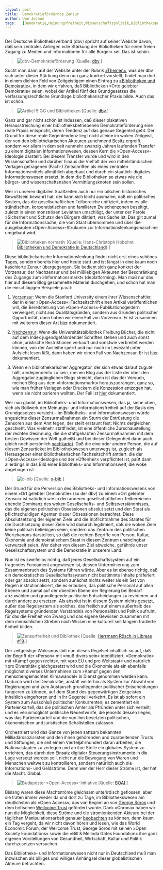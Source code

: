 ```yaml
---
layout:	post
title:	Demokratiefördernde Zensur
author:	Uwe Jochum
tags:   [Demokratie,Meinungsfreiheit,Wissenschaftspolitik,Bibliothekspolitik]
---
```


<img src="http://vg07.met.vgwort.de/na/3dda9c47b8cf42c1bf6e66c8ab4d5204" width="1" height="1" alt="">	

Der Deutsche Bibliotheksverband (dbv) spricht auf seiner Website
davon, daß sein zentrales Anliegen »die Stärkung der Bibliotheken
für einen freien Zugang zu Medien und Informationen für alle
Bürger« sei. Das ist schön.

> ![dbv-Demokratieförderung](/5artikel/material/dbv-website-staerkung-demokratie-screenshot-2022-03-03-16.png
> "Stärkung der Bibliotheken") [Quelle: [dbv](https://www.bibliotheksverband.de).]

Sucht man dann auf der Website unter der Rubrik
[»Themen«](https://www.bibliotheksverband.de/themen), was der dbv
sich unter dieser Stärkung denn nun ganz konkret vorstellt,
findet man dort in einem dichten Feld von Zeitgeistigem einen
Eintrag zu [»Bibliotheken und
Demokratie«](https://www.bibliotheksverband.de/bibliotheken-und-demokratie),
in dem wir erfahren, daß Bibliotheken »Orte gelebter Demokratie«
seien, wobei der Artikel fünf des Grundgesetzes die
verfassungsrechtliche Grundlage bibliothekarischer Praxis
bilde. Auch das ist schön.

> ![Artikel 5 GG und
> Bibliotheken](/5artikel/material/dbv-website-demokratie.png
> "Artikel 5 GG und Bibliotheken") [Quelle:
> [dbv](https://www.bibliotheksverband.de/bibliotheken-und-demokratie).]

Ganz und gar nicht schön ist indessen, daß dieser plakativen
Herausstreichung einer bibliotheksbetriebenen Demokratieförderung
eine reale Praxis entspricht, deren Tendenz auf das genaue
Gegenteil geht. Der Grund für diese reale Gegentendenz liegt
nicht alleine im woken Zeitgeist, der von den bibliothekarischen
Akteuren zunehmend Besitz ergreift, sondern vor allem in dem seit
nunmehr zwanzig Jahren laufenden Transfer zu einem digitalen
Informationswesen, dessen Kern die »Open-Access«-Ideologie
darstellt. Bei diesem Transfer wurde und wird in den
Wissenschaften und darüber hinaus die Vielfalt der von
mittelständischen Verlagen getragenen (Fach-) Zeitschriften als
eines zentralen Informationsmittels allmählich abgebaut und durch
ein staatlich-digitales Informationswesen ersetzt, in dem die
Bibliotheken so etwas wie die bürger- und wissenschaftsnahen
Vermittlungsknoten sein sollen.

Wer in unseren digitalen Spaßzeiten auch nur ein bißchen
historisches Bewußtsein bewahrt hat, der kann sich leicht
ausmalen, daß ein politisches System, das die gesellschaftlichen
Teilbereiche unifiziert, indem es alle ständischen,
korporatistischen und familiären Zwischenzonen beseitigt,
zuletzt in einen monströsen Leviathan umschlägt, der unter der
Parole »Sicherheit und Schutz« den Bürgern diktiert, was Sache
ist. Das gilt zumal für die Informationssache, die vom Staat
übernommen und über die ausgebauten »Open-Access«-Strukuren zur
Informationslenkungsmaschine umgebaut wird.

> ![Bibliotheken normativ](/5artikel/material/hobohm-bibliotheken-demokratie-screenshot-2022-03-05-14.png
> "Bibliotheken normativ") [Quelle:
> Hans-Christoph Hobohm: [Bibliotheken und Demokratie in Deutschland](https://doi.org/10.5282/o-bib/2019H4S7-24)).]

Diese bibliothekarische Informationslenkung findet nicht erst
eines schönes Tages, sondern bereits hier und heute statt und ist
längst in eine kaum noch kaschierte Zensur übergegangen. Sie
bedient sich ganz konkret der Vorzensur, der Nachzensur und bei
mißliebigen Akteuren der Beschränkung des Zugangs zum
»Informationsmarkt« (deplatforming). Man muß nur das hier auf
diesem Blog gesammelte Material durchgehen, und schon hat man die
einschlägigen Beispiele parat:

1. [Vorzensur](https://de.wikipedia.org/wiki/Zensur_(Informationskontrolle)#Unterscheidungen):
   Wenn die Stanford University einem ihrer Wissenschaftler, der
   in einer »Open-Access«-Fachzeitschrift einen Artikel
   veröffentlichen will, die Bereitstellung von
   »Open-Access«-Publikationsgeldern verweigert, nicht aus
   Qualitätsgründen, sondern aus Gründen politischer
   Opportunität, dann haben wir einen Fall von Vorzensur. Er ist
   zusammen mit weiterem dieser Art
   [hier](https://uwejochum.github.io/5artikel/2021/01/25/es-geht-zu-ende/)
   dokumentiert.
   
2. [Nachzensur](https://de.wikipedia.org/wiki/Zensur_(Informationskontrolle)#Unterscheidungen):
   Wenn die Universitätsbibliothek Freiburg Bücher, die nicht auf
   dem Index jugendgefährdender Schriften stehen und auch sonst
   ohne juristische Restriktionen verkauft und sonstwie
   verbreitet werden können, von der Ausleihe sperrt und nur noch
   im Lesezahl unter Aufsicht lesen läßt, dann haben wir einen
   Fall von Nachzensur. Er ist
   [hier](https://uwejochum.github.io/5artikel/2021/04/25/betreutes-lesen-freiburg/)
   dokumentiert.
   
3. Wenn ein bibliothekarischer Aggregator, der sich etwas darauf
   zugute hält, »independent« zu sein, meinen Blog aus der Liste
   der über den Aggregator zugänglichen Blogs streicht, dann ist
   das der Versuch, meinen Blog aus dem »Informationsmarkt«
   herauszudrängen, ganz so, wie man früher Verlagen oder
   Druckern die Konzession entzogen hat, wenn sie nicht parieren
   wollten. Der Fall ist
   [hier](https://uwejochum.github.io/5artikel/2022/02/04/logik-lage/)
   dokumentiert.
   
Wer nun glaubt, im Bibliotheks- und Informationswesen, das ja,
siehe oben, sich als Bollwerk der Meinungs- und
Informationsfreiheit auf der Basis des Grundgesetzes versteht –
im Bibliotheks- und Informationswesen würde angesichts dieser
Zensurmaßnahmen ein Sturm der Entrüstung die Zensoren aus dem Amt
fegen, der stellt erstaunt fest: Nichts dergleichen
geschieht. Was vielmehr stattfindet, ist eine öffentliche
Zurschaustellung der rechten Gesinnung, die die stattgehabten
Zensurmaßnahmen mit dem besten Gewissen der Welt gutheißt und bei
dieser Gelegenheit dann auch gleich noch persönlich
[nachkartet](https://uwejochum.github.io/5artikel/2022/02/10/logik-lage-02/). Daß
die eine oder andere Person, die auf diesem Zensurticket im
Bibliothekswesen unterwegs ist, zugleich als Herausgeber einer
bibliothekarischen Fachzeitschrift amtiert, die der
»Open-Access«-Ideologie und der »Offenheit« verpflichtet ist,
paßt dann allerdings in das Bild einer Bibliotheks- und
Informationswelt, die woke abgebogen ist.

> ![o-bib](/5artikel/material/o-bib-herausgeber-screenshot-2022-03-05-15.png
> "o-bib") [Quelle:
> [o-bib](https://www.o-bib.de/bib/about/editorialTeam).]

Der Grund für die Perversion des Bibliotheks- und
Informationswesens von einem »Ort gelebter Demokratie« (so der
dbv) zu einem »Ort gelebter Zensur« ist natürlich wie in den
anderen gesellschaftlichen Teilbereichen ebendie Dominanz des
woken Gesellschafts- und Selbstverständnisses, das die eigenen
politischen Obsessionen absolut setzt und den Staat als
pflichtschuldigen Agenten dieser Obsessionen betrachtet.  Diese
Absolutsetzung der eigenen Ziele und die Inpflichtnahme des
Staates für die Durchsetzung dieser Ziele wird dadurch
legitimiert, daß die woken Ziele keine politisch beliebigen
seien, sondern das Zentrum des politischen Wertekanons
darstellten, so daß die rechten Begriffe von Person, Kultur,
Ökonomie und demokratischem Staat in diesem Zentrum unabdingbar
verwurzelt seien. Wer daher von diesem Ziel abweiche, gefährde
unser Gesellschaftssystem und die Demokratie in unserem Land.

Nun ist es zweifellos richtig, daß jedes Gesellschaftssystem auf
ein tragendes Fundament angewiesen ist, dessen Unterminierung zum
Zusammenbruch des Systems führen würde. Aber es ist ebenso
richtig, daß ein demokratisches Gesellschaftssystem nicht
bestimmte Inhalte präferiert oder gar absolut setzt, sondern
zunächst nichts weiter als ein Set von Regeln
institutionalisiert, die es erlauben, das politische Personal auf
allen Ebenen und zumal auf der obersten Ebene der Regierung bei
Bedarf abzuwählen und grundlegende politische Entscheidungen zu
revidieren und durch andere zu ersetzen. Als absolut ist in
diesem System nichts gesetzt, außer das Regelsystem als solches,
das freilich auf einem außerhalb des Regelsystems gründenden
Verständnis von Personalität und Politik aufruht, für das die
Freiheit von Zwang und das eigene Gewissen zusammen mit dem
menschlichen Streben nach Wissen eine kulturell seit langem
tradierte Einheit bilden.

> ![Zensurfreiheit und Bibliothek](/5artikel/material/roesch-zensur-bibliotheken-screenshot-2022-03-05-15.png
> "Zensurfreiheit und Bibliothek") [Quelle:
> [Herrmann Rösch in Libreas #19](https://edoc.hu-berlin.de/bitstream/handle/18452/9641/roesch.pdf?sequence=1).]

Der zeitgeistige Wokismus lädt nun dieses Regelset inhaltlich so
auf, daß der Begriff der »Person« mit »muß divers sein«
identifiziert, »Demokratie« mit »Kampf gegen rechts«, mit »pro EU
und pro Weltstaat« und natürlich »pro Diversität« gleichgesetzt
wird und die Ökonomie als ein ebenfalls möglichst diverses
Unternehmen zum »Kampf gegen den menschengemachten Klimawandel«
in Dienst genommen werden kann. Dadurch wird die Demokratie,
anstatt weiterhin als System zur Abwahl von Regierungen und zum
Austausch grundlegender politischer Entscheidungen fungieren zu
können, auf dem Stand des gegenwärtigen Zeitgeistes inhaltlich
eingefroren und in ihr Gegenteil verkehrt. Es ist ab sofort ein
System zum Ausschluß politischer Konkurrenten; es zementiert ein
Parteienkartell, das die politischen Ämter als Pfründen unter
sich verteilt; und es verunmöglicht politische Neuentwürfe, die
jenseits dessen liegen, was das Parteienkartell und die von ihm
besetzten politischen, ökonomischen und juristischen
Schaltstellen zulassen.

Orchestriert wird das Ganze von jenen sattsam bekannten
Milliadärssozialisten und den ihnen gehörenden und zuarbeitenden
Trusts und Stiftungen, die seit einem Vierteljahrhundert daran
arbeiten, die Nationalstaaten zu zerlegen und an ihre Stelle ein
globales System zu errichten, das durch den Einsatz digitaler
Steuerungsinstrumente in die Lage versetzt werden soll, nicht nur
die Bewegung von Waren und Menschen weltweit zu kontrollieren,
sondern natürlich auch die Informations- und Geldströme. Denn wer
der Herr dieser Ströme ist, der hat die Macht. Global.

> ![Budapester »Open-Access«-Initiative](/5artikel/material/budapest-open-access-screenshot-2022-03-05-15.png
> "Budapester »Open-Access«-Initiative") [Quelle:
> [BOAI](https://www.budapestopenaccessinitiative.org/read/).]

Bislang waren diese Machtströme gleichsam unterirdisch geflossen,
aber sie traten immer wieder da und dort zu Tage, im
Bibliothekswesen am deutlichsten als »Open Access«, das von
Beginn an von [George
Soros](https://uwejochum.github.io/5artikel/2017/06/12/fundament-bewegung/)
und dem britischen [Wellcome
Trust](https://uwejochum.github.io/5artikel/2016/12/01/oekonomie-open-access/)
gefördert wurde. Dank »Corona« haben wir nun die Möglichkeit,
diese Ströme und die stromlenkenden Akteure bei der täglichen
Manipulationsarbeit genauer
[beobachten](https://thenewamerican.com/dr-malone-pandemic-is-wrapping-up/)
zu können, denn kaum ein Tag vergeht, da wir nicht davon hören
und lesen, wie das World Economic Forum, der Wellcome Trust,
George Soros mit seinen »Open Society Foundations« sowie die
»Bill & Melinda Gates Foundation« ihre ganz eigenen Vorstellungen
von Gesundheit, Wirtschaft, Kultur und Politik durchzusetzen
versuchen.

Das Bibliotheks- und Informationswesen nicht nur in Deutschland
muß man inzwischen als billiges und williges Anhängsel dieser
globalistischen Akteure betrachten.



